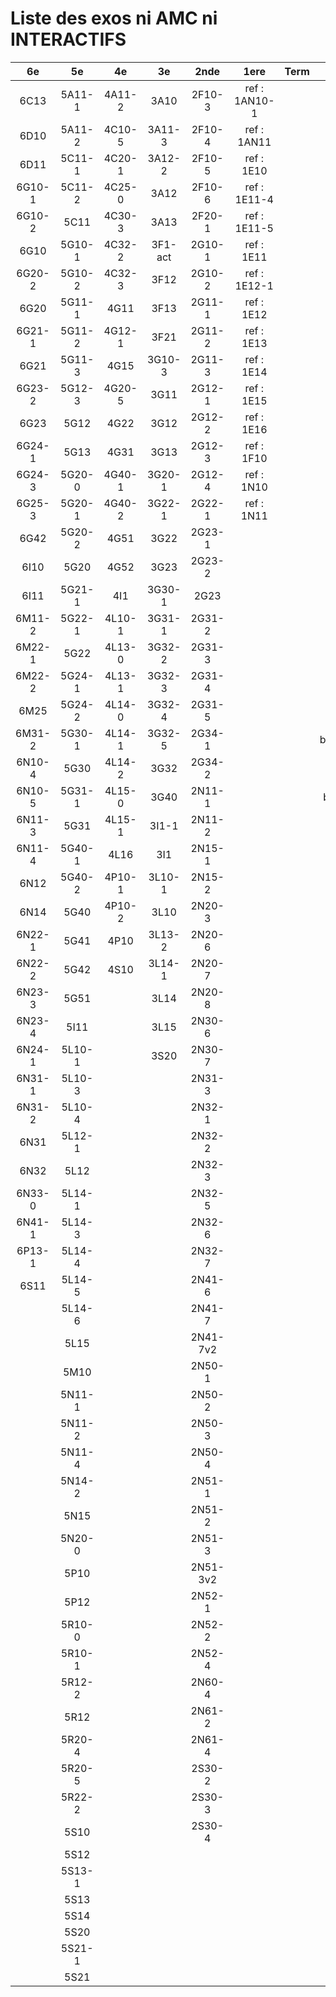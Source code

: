 # Liste des exos ni AMC ni INTERACTIFS

|6e|5e|4e|3e|2nde|1ere|Term|Reste|
|:-:|:-:|:-:|:-:|:-:|:-:|:-:|:-:|
|6C13|5A11-1|4A11-2|3A10|2F10-3|ref : 1AN10-1||MG32_3F13|
|6D10|5A11-2|4C10-5|3A11-3|2F10-4|ref : 1AN11||beta2F12-1|
|6D11|5C11-1|4C20-1|3A12-2|2F10-5|ref : 1E10||beta2F31|
|6G10-1|5C11-2|4C25-0|3A12|2F10-6|ref : 1E11-4||beta3F23|
|6G10-2|5C11|4C30-3|3A13|2F20-1|ref : 1E11-5||beta3G15|
|6G10|5G10-1|4C32-2|3F1-act|2G10-1|ref : 1E11||beta3G41|
|6G20-2|5G10-2|4C32-3|3F12|2G10-2|ref : 1E12-1||beta3S20-1|
|6G20|5G11-1|4G11|3F13|2G11-1|ref : 1E12||beta3s21|
|6G21-1|5G11-2|4G12-1|3F21|2G11-2|ref : 1E13||beta4C31|
|6G21|5G11-3|4G15|3G10-3|2G11-3|ref : 1E14||beta4G20-3|
|6G23-2|5G12-3|4G20-5|3G11|2G12-1|ref : 1E15||beta4G20-4|
|6G23|5G12|4G22|3G12|2G12-2|ref : 1E16||beta6C33-1|
|6G24-1|5G13|4G31|3G13|2G12-3|ref : 1F10||beta6test2|
|6G24-3|5G20-0|4G40-1|3G20-1|2G12-4|ref : 1N10||beta6test2021|
|6G25-3|5G20-1|4G40-2|3G22-1|2G22-1|ref : 1N11||betaAsymptotesObliques|
|6G42|5G20-2|4G51|3G22|2G23-1|||betaEqCarreDansC|
|6I10|5G20|4G52|3G23|2G23-2|||betaEquationsLog|
|6I11|5G21-1|4I1|3G30-1|2G23|||betaEqValAbs|
|6M11-2|5G22-1|4L10-1|3G31-1|2G31-2|||betaExo3d|
|6M22-1|5G22|4L13-0|3G32-2|2G31-3|||betaExoSimpleMatthieu|
|6M22-2|5G24-1|4L13-1|3G32-3|2G31-4|||betaModele10_simple_question-reponse|
|6M25|5G24-2|4L14-0|3G32-4|2G31-5|||betaModele11_parametrable|
|6M31-2|5G30-1|4L14-1|3G32-5|2G34-1|||betaModele20_plusieurs_types_de_questions|
|6N10-4|5G30|4L14-2|3G32|2G34-2|||betaModele21_parametrables|
|6N10-5|5G31-1|4L15-0|3G40|2N11-1|||betaModele30_constructions_géométriques|
|6N11-3|5G31|4L15-1|3I1-1|2N11-2|||betaModele31_parametrables|
|6N11-4|5G40-1|4L16|3I1|2N15-1|||betaModele40_tableau_proportionnalite|
|6N12|5G40-2|4P10-1|3L10-1|2N15-2|||betaModele41_tableau_signes_variations|
|6N14|5G40|4P10-2|3L10|2N20-3|||betaProbaAouB|
|6N22-1|5G41|4P10|3L13-2|2N20-6|||betaProbabilites|
|6N22-2|5G42|4S10|3L14-1|2N20-7|||betaPuissances|
|6N23-3|5G51||3L14|2N20-8|||betarotation3d|
|6N23-4|5I11||3L15|2N30-6|||betaSpline|
|6N24-1|5L10-1||3S20|2N30-7|||betaSys2x2CombLin|
|6N31-1|5L10-3|||2N31-3|||betaTracerParabole|
|6N31-2|5L10-4|||2N32-1|||moule_a_exo_mathalea|
|6N31|5L12-1|||2N32-2|||moule_a_exo_mathalea2d|
|6N32|5L12|||2N32-3|||c3C10-2|
|6N33-0|5L14-1|||2N32-5|||c3I11|
|6N41-1|5L14-3|||2N32-6|||c3N10|
|6P13-1|5L14-4|||2N32-7|||c3N23|
|6S11|5L14-5|||2N41-6|||can6I01|
||5L14-6|||2N41-7|||CM020|
||5L15|||2N41-7v2|||CM021|
||5M10|||2N50-1|||ExC100|
||5N11-1|||2N50-2|||HPC100|
||5N11-2|||2N50-3|||PEA11-1|
||5N11-4|||2N50-4|||PEA11|
||5N14-2|||2N51-1|||PEA12|
||5N15|||2N51-2|||PEA13|
||5N20-0|||2N51-3|||PEG20|
||5P10|||2N51-3v2|||PEG21|
||5P12|||2N52-1|||PEG22|
||5R10-0|||2N52-2|||PEG23|
||5R10-1|||2N52-4|||PEG24|
||5R12-2|||2N60-4|||P003|
||5R12|||2N61-2|||P004|
||5R20-4|||2N61-4|||P005|
||5R20-5|||2S30-2|||P006|
||5R22-2|||2S30-3|||P007|
||5S10|||2S30-4|||P008|
||5S12||||||P009|
||5S13-1||||||P010|
||5S13||||||P011|
||5S14||||||P012|
||5S20||||||P013|
||5S21-1||||||P014|
||5S21|||||||
